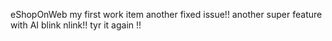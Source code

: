 eShopOnWeb
my first work item
another fixed issue!!
another super feature with AI blink nlink!!
tyr it again !!
